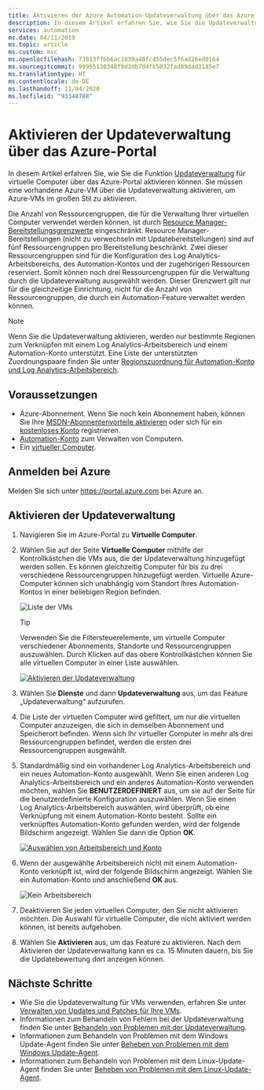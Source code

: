 ```yaml
---
title: Aktivieren der Azure Automation-Updateverwaltung über das Azure-Portal
description: In diesem Artikel erfahren Sie, wie Sie die Updateverwaltung über das Azure-Portal aktivieren.
services: automation
ms.date: 04/11/2019
ms.topic: article
ms.custom: mvc
ms.openlocfilehash: 73813ffbb6ac1839a48fc455dec5f6ad26ed0164
ms.sourcegitcommit: 99955130348f9d2db7d4fb5032fad89dad3185e7
ms.translationtype: HT
ms.contentlocale: de-DE
ms.lasthandoff: 11/04/2020
ms.locfileid: "93348788"
---
```

# <a name="enable-update-management-from-the-azure-portal"></a>Aktivieren der Updateverwaltung über das Azure-Portal

In diesem Artikel erfahren Sie, wie Sie die Funktion [Updateverwaltung](overview.md) für virtuelle Computer über das Azure-Portal aktivieren können. Sie müssen eine vorhandene Azure-VM über die Updateverwaltung aktivieren, um Azure-VMs im großen Stil zu aktivieren.

Die Anzahl von Ressourcengruppen, die für die Verwaltung Ihrer virtuellen Computer verwendet werden können, ist durch [Resource Manager-Bereitstellungsgrenzwerte](../../azure-resource-manager/templates/cross-scope-deployment.md) eingeschränkt. Resource Manager-Bereitstellungen (nicht zu verwechseln mit Updatebereitstellungen) sind auf fünf Ressourcengruppen pro Bereitstellung beschränkt. Zwei dieser Ressourcengruppen sind für die Konfiguration des Log Analytics-Arbeitsbereichs, des Automation-Kontos und der zugehörigen Ressourcen reserviert. Somit können noch drei Ressourcengruppen für die Verwaltung durch die Updateverwaltung ausgewählt werden. Dieser Grenzwert gilt nur für die gleichzeitige Einrichtung, nicht für die Anzahl von Ressourcengruppen, die durch ein Automation-Feature verwaltet werden können.

> [!NOTE]
> Wenn Sie die Updateverwaltung aktivieren, werden nur bestimmte Regionen zum Verknüpfen mit einem Log Analytics-Arbeitsbereich und einem Automation-Konto unterstützt. Eine Liste der unterstützten Zuordnungspaare finden Sie unter [Regionszuordnung für Automation-Konto und Log Analytics-Arbeitsbereich](../how-to/region-mappings.md).

## <a name="prerequisites"></a>Voraussetzungen

* Azure-Abonnement. Wenn Sie noch kein Abonnement haben, können Sie Ihre [MSDN-Abonnentenvorteile aktivieren](https://azure.microsoft.com/pricing/member-offers/msdn-benefits-details/) oder sich für ein [kostenloses Konto](https://azure.microsoft.com/free/?WT.mc_id=A261C142F) registrieren.
* [Automation-Konto](../index.yml) zum Verwalten von Computern.
* Ein [virtueller Computer](../../virtual-machines/windows/quick-create-portal.md).

## <a name="sign-in-to-azure"></a>Anmelden bei Azure

Melden Sie sich unter https://portal.azure.com bei Azure an.

## <a name="enable-update-management"></a>Aktivieren der Updateverwaltung

1. Navigieren Sie im Azure-Portal zu **Virtuelle Computer**.

2. Wählen Sie auf der Seite **Virtuelle Computer** mithilfe der Kontrollkästchen die VMs aus, die der Updateverwaltung hinzugefügt werden sollen. Es können gleichzeitig Computer für bis zu drei verschiedene Ressourcengruppen hinzugefügt werden. Virtuelle Azure-Computer können sich unabhängig vom Standort Ihres Automation-Kontos in einer beliebigen Region befinden.

    ![Liste der VMs](media/enable-from-portal/vmlist.png)

    > [!TIP]
    > Verwenden Sie die Filtersteuerelemente, um virtuelle Computer verschiedener Abonnements, Standorte und Ressourcengruppen auszuwählen. Durch Klicken auf das obere Kontrollkästchen können Sie alle virtuellen Computer in einer Liste auswählen.

    [ ![Aktivieren der Updateverwaltung](./media/enable-from-portal/onboard-feature.png)](./media/enable-from-portal/onboard-feature-expanded.png#lightbox)

3. Wählen Sie **Dienste** und dann **Updateverwaltung** aus, um das Feature „Updateverwaltung“ aufzurufen.

4. Die Liste der virtuellen Computer wird gefiltert, um nur die virtuellen Computer anzuzeigen, die sich in demselben Abonnement und Speicherort befinden. Wenn sich Ihr virtueller Computer in mehr als drei Ressourcengruppen befindet, werden die ersten drei Ressourcengruppen ausgewählt.

5. Standardmäßig sind ein vorhandener Log Analytics-Arbeitsbereich und ein neues Automation-Konto ausgewählt. Wenn Sie einen anderen Log Analytics-Arbeitsbereich und ein anderes Automation-Konto verwenden möchten, wählen Sie **BENUTZERDEFINIERT** aus, um sie auf der Seite für die benutzerdefinierte Konfiguration auszuwählen. Wenn Sie einen Log Analytics-Arbeitsbereich auswählen, wird überprüft, ob eine Verknüpfung mit einem Automation-Konto besteht. Sollte ein verknüpftes Automation-Konto gefunden werden, wird der folgende Bildschirm angezeigt. Wählen Sie dann die Option **OK**.

    [ ![Auswählen von Arbeitsbereich und Konto](./media/enable-from-portal/select-workspace-and-account.png)](./media/enable-from-portal/select-workspace-and-account-expanded.png#lightbox)

6. Wenn der ausgewählte Arbeitsbereich nicht mit einem Automation-Konto verknüpft ist, wird der folgende Bildschirm angezeigt. Wählen Sie ein Automation-Konto und anschließend **OK** aus.

    ![Kein Arbeitsbereich](media/enable-from-portal/no-workspace.png)

7. Deaktivieren Sie jeden virtuellen Computer, den Sie nicht aktivieren möchten. Die Auswahl für virtuelle Computer, die nicht aktiviert werden können, ist bereits aufgehoben.

8. Wählen Sie **Aktivieren** aus, um das Feature zu aktivieren. Nach dem Aktivieren der Updateverwaltung kann es ca. 15 Minuten dauern, bis Sie die Updatebewertung dort anzeigen können.

## <a name="next-steps"></a>Nächste Schritte

* Wie Sie die Updateverwaltung für VMs verwenden, erfahren Sie unter [Verwalten von Updates und Patches für Ihre VMs](manage-updates-for-vm.md).
* Informationen zum Behandeln von Fehlern bei der Updateverwaltung finden Sie unter [Behandeln von Problemen mit der Updateverwaltung](../troubleshoot/update-management.md).
* Informationen zum Behandeln von Problemen mit dem Windows Update-Agent finden Sie unter [Beheben von Problemen mit dem Windows Update-Agent](../troubleshoot/update-agent-issues.md).
* Informationen zum Behandeln von Problemen mit dem Linux-Update-Agent finden Sie unter [Beheben von Problemen mit dem Linux-Update-Agent](../troubleshoot/update-agent-issues-linux.md).
